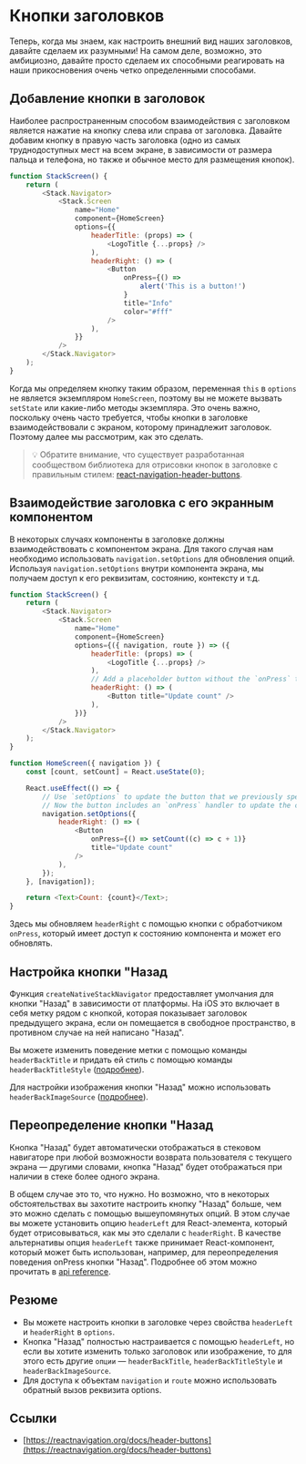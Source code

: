 # Кнопки заголовков

Теперь, когда мы знаем, как настроить внешний вид наших заголовков, давайте сделаем их разумными! На самом деле, возможно, это амбициозно, давайте просто сделаем их способными реагировать на наши прикосновения очень четко определенными способами.

## Добавление кнопки в заголовок

Наиболее распространенным способом взаимодействия с заголовком является нажатие на кнопку слева или справа от заголовка. Давайте добавим кнопку в правую часть заголовка (одно из самых труднодоступных мест на всем экране, в зависимости от размера пальца и телефона, но также и обычное место для размещения кнопок).

```js
function StackScreen() {
    return (
        <Stack.Navigator>
            <Stack.Screen
                name="Home"
                component={HomeScreen}
                options={{
                    headerTitle: (props) => (
                        <LogoTitle {...props} />
                    ),
                    headerRight: () => (
                        <Button
                            onPress={() =>
                                alert('This is a button!')
                            }
                            title="Info"
                            color="#fff"
                        />
                    ),
                }}
            />
        </Stack.Navigator>
    );
}
```

Когда мы определяем кнопку таким образом, переменная `this` в `options` не является экземпляром `HomeScreen`, поэтому вы не можете вызвать `setState` или какие-либо методы экземпляра. Это очень важно, поскольку очень часто требуется, чтобы кнопки в заголовке взаимодействовали с экраном, которому принадлежит заголовок. Поэтому далее мы рассмотрим, как это сделать.

> 💡 Обратите внимание, что существует разработанная сообществом библиотека для отрисовки кнопок в заголовке с правильным стилем: [react-navigation-header-buttons](https://github.com/vonovak/react-navigation-header-buttons).

## Взаимодействие заголовка с его экранным компонентом

В некоторых случаях компоненты в заголовке должны взаимодействовать с компонентом экрана. Для такого случая нам необходимо использовать `navigation.setOptions` для обновления опций. Используя `navigation.setOptions` внутри компонента экрана, мы получаем доступ к его реквизитам, состоянию, контексту и т.д.

```js
function StackScreen() {
    return (
        <Stack.Navigator>
            <Stack.Screen
                name="Home"
                component={HomeScreen}
                options={({ navigation, route }) => ({
                    headerTitle: (props) => (
                        <LogoTitle {...props} />
                    ),
                    // Add a placeholder button without the `onPress` to avoid flicker
                    headerRight: () => (
                        <Button title="Update count" />
                    ),
                })}
            />
        </Stack.Navigator>
    );
}

function HomeScreen({ navigation }) {
    const [count, setCount] = React.useState(0);

    React.useEffect(() => {
        // Use `setOptions` to update the button that we previously specified
        // Now the button includes an `onPress` handler to update the count
        navigation.setOptions({
            headerRight: () => (
                <Button
                    onPress={() => setCount((c) => c + 1)}
                    title="Update count"
                />
            ),
        });
    }, [navigation]);

    return <Text>Count: {count}</Text>;
}
```

Здесь мы обновляем `headerRight` с помощью кнопки с обработчиком `onPress`, который имеет доступ к состоянию компонента и может его обновлять.

## Настройка кнопки "Назад

Функция `createNativeStackNavigator` предоставляет умолчания для кнопки "Назад" в зависимости от платформы. На iOS это включает в себя метку рядом с кнопкой, которая показывает заголовок предыдущего экрана, если он помещается в свободное пространство, в противном случае на ней написано "Назад".

Вы можете изменить поведение метки с помощью команды `headerBackTitle` и придать ей стиль с помощью команды `headerBackTitleStyle` ([подробнее](native-stack-navigator.md#headerbacktitle)).

Для настройки изображения кнопки "Назад" можно использовать `headerBackImageSource` ([подробнее](native-stack-navigator.md#headerbackimagesource)).

## Переопределение кнопки "Назад

Кнопка "Назад" будет автоматически отображаться в стековом навигаторе при любой возможности возврата пользователя с текущего экрана &mdash; другими словами, кнопка "Назад" будет отображаться при наличии в стеке более одного экрана.

В общем случае это то, что нужно. Но возможно, что в некоторых обстоятельствах вы захотите настроить кнопку "Назад" больше, чем это можно сделать с помощью вышеупомянутых опций. В этом случае вы можете установить опцию `headerLeft` для React-элемента, который будет отрисовываться, как мы это сделали с `headerRight`. В качестве альтернативы опция `headerLeft` также принимает React-компонент, который может быть использован, например, для переопределения поведения onPress кнопки "Назад". Подробнее об этом можно прочитать в [api reference](native-stack-navigator.md#headerleft).

## Резюме

-   Вы можете настроить кнопки в заголовке через свойства `headerLeft` и `headerRight` в `options`.
-   Кнопка "Назад" полностью настраивается с помощью `headerLeft`, но если вы хотите изменить только заголовок или изображение, то для этого есть другие `опции` &mdash; `headerBackTitle`, `headerBackTitleStyle` и `headerBackImageSource`.
-   Для доступа к объектам `navigation` и `route` можно использовать обратный вызов реквизита options.

## Ссылки

-   [https://reactnavigation.org/docs/header-buttons](https://reactnavigation.org/docs/header-buttons)

